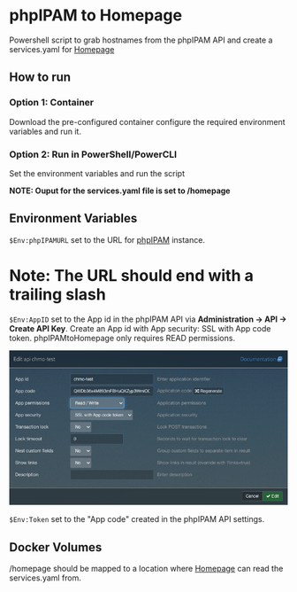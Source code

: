 # phpIPAM to Homepage
Powershell script to grab hostnames from the phpIPAM API and create a services.yaml for [Homepage](https://gethomepage.dev/)

## How to run

### Option 1: Container

Download the pre-configured container configure the required environment variables and run it.

### Option 2: Run in PowerShell/PowerCLI

Set the environment variables and run the script

**NOTE: Ouput for the services.yaml file is set to /homepage**

## Environment Variables

`$Env:phpIPAMURL` set to the URL for [phpIPAM](https://phpipam.net/) instance.

# Note: The URL should end with a trailing slash

`$Env:AppID` set to the App id in the phpIPAM API via **Administration -> API -> Create API Key**. Create an App id with App security: SSL with App code token. phpIPAMtoHomepage only requires READ permissions.

![screenshot](https://github.com/h0bbel/phpIPAMtoHomepage/blob/main/img/phpipamapi01.png)

`$Env:Token` set to the "App code" created in the phpIPAM API settings.

## Docker Volumes

/homepage should be mapped to a location where [Homepage](https://gethomepage.dev/) can read the services.yaml from.
